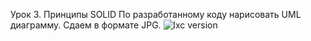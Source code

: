 Урок 3. Принципы SOLID
По разработанному коду нарисовать UML диаграмму. Сдаем в формате JPG.
![lxc version](https://github.com/MariAntonova94/Software3/blob/main/uml.jpg)
